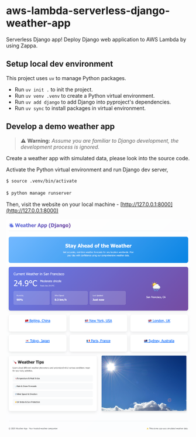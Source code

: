 # aws-lambda-serverless-django-weather-app
Serverless Django app! Deploy Django web application to AWS Lambda by using Zappa.


## Setup local dev environment

This project uses `uv` to manage Python packages.

* Run `uv init .` to init the project.
* Run `uv venv .venv` to create a Python virtual environment.
* Run `uv add django` to add Django into pyproject's dependencies.
* Run `uv sync` to install packages in virtual environment.


## Develop a demo weather app

> ⚠️ **Warning:** *Assume you are familiar to Django development,* 
> *the development process is ignored.*

Create a weather app with simulated data, please look into the source code.

Activate the Python virtual environment and run Django dev server,
```bash
$ source .venv/bin/activate

$ python manage runserver
```

Then, visit the website on your local machine - [http://127.0.0.1:8000](http://127.0.0.1:8000)

![App Screenshot](./docs/app1.png)
